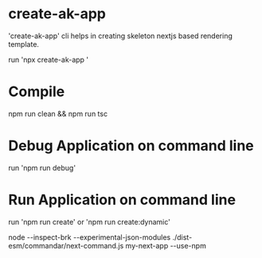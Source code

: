 # create-ak-app
 'create-ak-app' cli helps in creating skeleton nextjs based rendering template.

 run 'npx create-ak-app <appname>'

# Compile 
  npm run clean && npm run tsc 
# Debug Application on command line
  run 'npm run debug'

# Run Application on command line
  run 'npm run create' or 'npm run create:dynamic'

  node --inspect-brk --experimental-json-modules ./dist-esm/commandar/next-command.js my-next-app --use-npm

